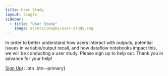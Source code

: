 ```yaml
---
title: User Study
layout: single
sidebar:
  - title: "User Study"
    image: assets/images/user-study.svg
---
```


In order to better understand how users interact with outputs, potential issues in variable/output recall, and how dataflow notebooks impact this, we will be conducting a user study. Please sign up to help out. Thank you in advance for your help!

[Sign Up](https://docs.google.com/forms/d/e/1FAIpQLSeZWJUaKtUAZhm0AGWCpu3Rq03DUCBgFMVjm7mdR6q4aK1lfA/viewform?usp=sf_link){: .btn .btn--primary}
